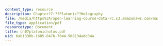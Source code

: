 ```yaml
---
content_type: resource
description: Chapter?7:??Platonic??Holography
file: /media/https%3A/open-learning-course-data-rc.s3.amazonaws.com/mas-450-holographic-imaging-spring-2003/6ab1330b1b85047b7044508134add34a_ch07platonicholos.pdf
file_type: application/pdf
resourcetype: Document
title: ch07platonicholos.pdf
uid: 6ab1330b-1b85-047b-7044-508134add34a
---
```

